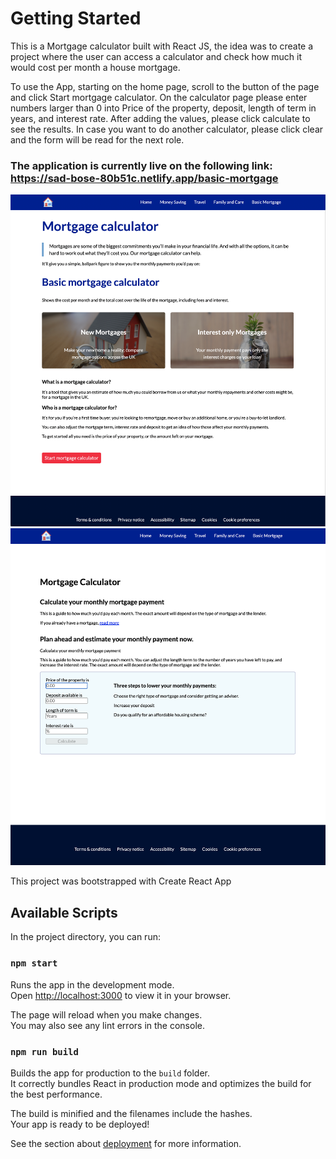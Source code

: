 # Getting Started

This is a Mortgage calculator built with React JS, the idea was to create a project where the user can access a calculator and check how much it would cost per month a house mortgage.

To use the App, starting on the home page, scroll to the button of the page and click Start mortgage calculator. On the calculator page please enter numbers larger than 0 into Price of the property, deposit, length of term in years, and interest rate. After adding the values, please click calculate to see the results. In case you want to do another calculator, please click clear and the form will be read for the next role.

### The application is currently live on the following link: https://sad-bose-80b51c.netlify.app/basic-mortgage

![Getting Started](https://github.com/marcosriani/mortgage-calculator/blob/main/Screenshot%202022-02-16%20at%2015.09.37.png)
![Getting Started](https://github.com/marcosriani/mortgage-calculator/blob/main/Screenshot%202022-02-16%20at%2015.09.44.png)

This project was bootstrapped with Create React App

## Available Scripts

In the project directory, you can run:

### `npm start`

Runs the app in the development mode.\
Open [http://localhost:3000](http://localhost:3000) to view it in your browser.

The page will reload when you make changes.\
You may also see any lint errors in the console.

### `npm run build`

Builds the app for production to the `build` folder.\
It correctly bundles React in production mode and optimizes the build for the best performance.

The build is minified and the filenames include the hashes.\
Your app is ready to be deployed!

See the section about [deployment](https://facebook.github.io/create-react-app/docs/deployment) for more information.
